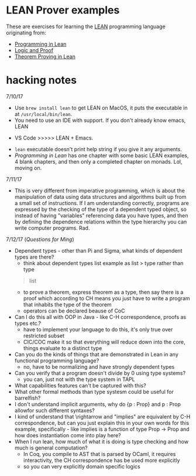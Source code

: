 # LEAN Prover examples

These are exercises for learning the [LEAN](https://leanprover.github.io/)
programming language originating from:
- [Programming in Lean](https://leanprover.github.io/programming_in_lean/programming_in_lean.pdf)
- [Logic and Proof](https://leanprover.github.io/logic_and_proof/logic_and_proof.pdf)
- [Theorem Proving in Lean](https://leanprover.github.io/theorem_proving_in_lean/theorem_proving_in_lean.pdf)

# hacking notes

7/10/17
- Use `brew install lean` to get LEAN on MacOS, it puts the executable in at
`/usr/local/bin/lean`.
- You need to use an IDE with support. If you don't already know emacs, LEAN
+ VS Code >>>>> LEAN + Emacs.
- `lean` executable doesn't print help string if you give it any arguments.
- *Programming in Lean* has one chapter with some basic LEAN examples, 4
blank chapters, and then only a completed chapter on monads. Lol, moving on.

7/11/17
- This is very different from imperative programming, which is about the
manipulation of data using data structures and algorithms built up from a
small set of instructions. If I am understanding correctly, programs are
expressed by the checking of the type of a dependent typed object, so instead
of having "variables" referencing data you have types, and then by defining
the dependence relations within the type hierarchy you can write computer
programs. Rad.

7/12/17 (*Questions for Ming*)
- Dependent types - other than Pi and Sigma, what kinds of dependent types are
there?
  - think about dependent types list example as list > type rather than type
  > list
  - to prove a theorem, express theorem as a type, then say there is a proof
  which according to CH means you just have to write a program that inhabits
  the type of the theorem
  - operators can be declared beause of CoC 
- Can I do this all with OOP in Java - like C-H correspondence, proofs as
types etc.?
  - have to implement your language to do this, it's only true over
  restricted subset
  - CIC/COC make it so that everything will reduce down into the core, things
  evaluate to a distinct type
- Can you do the kinds of things that are demonstrated in Lean in any functional
programming language?
  - no, have to be normalizing and have strongly dependent types
- Can you verify that a program doesn't divide by 0 using type systems?
  - you can, just not with the type system in TAPL
- What capabilities features can't be captured with this?
- What other formal methods than type systesm could be useful for barrelfish?
- I don't understand implicit arguments, why do {p : Prop} and p : Prop
allowfor such different syntaxes?
- I kind of understand that \rightarrow and "implies" are equivalent by C-H
correspondence, but can you just explain this in your own words for this
example, specifically - like implies is a function of type Prop -> Prop and
how does instantiation come into play here?
- When I run lean, how much of what it is doing is type checking and how much
is general computation?
  - In Coq, you compile to AST that is parsed by OCaml, it requires
  interactivity, the CH correspondence has be used more explicitly
  - so you can very explicitly domain specific logics 
